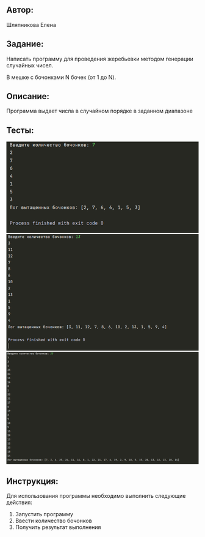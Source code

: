 ## Автор: 
Шляпникова Елена

## Задание:
 Написать программу для проведения жеребьевки методом генерации случайных чисел.  

В мешке с бочонками N бочек (от 1 до N). 

## Описание:
Программа выдает числа в случайном порядке в заданном диапазоне

## Тесты:
![img.png](img.png)
![img_1.png](img_1.png)
![img_2.png](img_2.png)

## Инструкция:

Для использования программы необходимо выполнить следующие действия:
1) Запустить программу
2) Ввести количество бочонков
3) Получить результат выполнения
